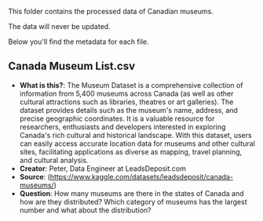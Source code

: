 This folder contains the processed data of Canadian museums.

The data will never be updated.

Below you'll find the metadata for each file.

## Canada Museum List.csv ##

- **What is this?**: The Museum Dataset is a comprehensive collection of information from 5,400 museums across Canada (as well as other cultural attractions such as libraries, theatres or art galleries). The dataset provides details such as the museum's name, address, and precise geographic coordinates. It is a valuable resource for researchers, enthusiasts and developers interested in exploring Canada's rich cultural and historical landscape. With this dataset, users can easily access accurate location data for museums and other cultural sites, facilitating applications as diverse as mapping, travel planning, and cultural analysis.
- **Creator**: Peter, Data Engineer at LeadsDeposit.com
- **Source**: (https://www.kaggle.com/datasets/leadsdeposit/canada-museums/)
- **Question**: How many museums are there in the states of Canada and how are they distributed? Which category of museums has the largest number and what about the distribution?
